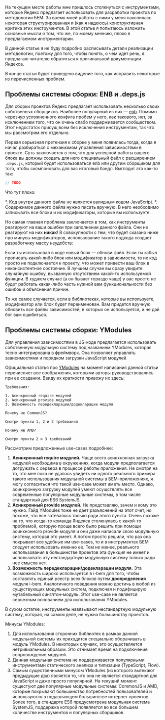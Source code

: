 
На текущем месте работы мне пришлось столкнуться с инструментами, которые Яндекс предлагает использовать для разработки проектов по методологии БЕМ. За время моей работы с ними у меня накопилась некоторая структурированная и (как я надеюсь) конструктивная критика этих инструментов. В этой статье я попытаюсь изложить основные мысли о том, что же, по моему мнению, плохо в предлагаемом инструментарии.

В данной статье я не буду подробно расписывать детали реализации методологии, поэтому для того, чтобы понять, о чем идет речь, я предлагаю читателю обратиться к оригинальной документации Яндекса.

В конце статьи будет приведено видение того, как исправить некоторые из перечисленных проблем.

## Проблемы системы сборки: ENB и .deps.js

Для сборки проектов Яндекс предлагает использовать несколько своих собственных сборщиков. Наиболее популярный из них — [enb](https://github.com/enb-make/enb). Помимо черезчур усложненного конфига пробем у него, как такового, нет, за исключением того, что он очень слабо поддерживается сообществом. Этот недостаток присущ всем без исключения инструментам, так что мы рассмотрим его отдельно.

Первая серьезная претензия к сборке у меня появилась тогда, когда я начал разбираться с механизмом управления зависимостями в проекте. Суть заключается в том, что для успешной работы вашего блока вы должны создать для него специальный файл с расширением `.deps.js`, который будет использоваться enb или другим сборщиком для того, чтобы скомпоновать для вас итоговый бандл. Выглядит это как-то так:

```js
// TODO
```

Что тут плохо:

*. Код внутри данного файла не является валидным кодом JavaScript.
*. Содержимое данного файла нужно писать вручную. В него необходимо записывать все блоки и их модификаторы, которые вы используете.

Но самая главная проблема заключается в том, как инструменты реагируют на ваши ошибки при заполнении данного файла. Они не реагируют на них **никак**! В совокупности с тем, что будет сказано ниже про минусы модификаторов, использование такого подхода создает разработчику массу неудобств:

Если ты использовал в коде новый блок — обнови файл. Если ты забыл прописать какой-либо блок или модификатор в зависимости, то их код просто не подключается к проекту, что может привести ваш блок в неконсистентное состояние. В лучшем случае вы сразу увидите случайную ошибку, вызванную отсутствием какой-то используемой функции. В худжем случае (а он бывает гораздо чаще) у вас просто не будет работать какая-либо часть нужной вам функциональности без ошибок и объяснения причин.

То же самое случается, если в библиотеках, которые вы используете, модификатор или блок будет переименован. Вам придется вручную обновить все файлы зависимостей, в которых он используется, и не дай бог вам ошибиться. 

## Проблемы системы сборки: YModules

Для управления зависимостями в JS-коде предлагается использовать собственную модульную систему под названием YModules, которая тесно интегрирована в фреймворк. Она позволяет управлять зависимостями и порядком загрузки JavaScript модулей. 

Официальная статья про [YModules](https://ru.bem.info/tools/bem/modules/) на момент написания данной статьи перечисляет все соображения, которыми авторы руководствовались при ее создании. Ввиду их краткости привожу их здесь:

```
Требования:

1. Асинхронный require модулей
2. Асинхронный provide модулей
3. Возможность передекларации/додекларации модуля

Почему не CommonJS?

Смотри пункты 1, 2 и 3 требований

Почему не AMD?

Смотри пункты 2 и 3 требований
```

Рассмотрим предложенные use-cases подробнее:

1. **Асинхронный require модулей.** Чаще всего асинхнонная загрузка модулей необходима в окружениях, когда модули предполагается догружать с сервера в процессе работы приложения. Не смотря на то, что мне пока не удалось увидеть ни одного реального примера такого использования модульной системы в БЕМ-приложениях, я могу согласиться что такой use-case может иметь место. Однако, асинхронную загрузку модулей умеют осущствлять все современные популярные модульные системы, в том числе стандартный для ES6 SystemJS.
2. **Асинхронный provide модулей.** Не представляю, зачем и кому это нужно. Гайд YModules тоже не дает разъяснений на этот счет, но похоже, что все затевалось только ради этого пункта. Очень похоже на то, что когда-то команда Яндекса столкнулась с какой-то проблемой, которую проще всего было решить при помощи асинхнонного provide модуля и они даже написали свою модульную систему, которая это умеет. А потом просто решили, что раз она покрывает все удобные им use-cases, то и в инструментах БЕМ следует использовать именно ее. Тем не менее, реального использования в большинстве проектов эта функция не имеет и использовать эту нестандартную модульную систему только ради нее смысла нет.
3. **Возможность передекларации/додекларации модуля.** Эта возможность широко используется в i-bem для того, чтобы составлять единый реестр всех блоков путем **доопределения** модуля i-bem. Аналогичного поведения можно достичь в любой из сущуствующих модульных систем, подключая и подифицирую мутабельный синглтон-модуль. Этот use-case не является серьезным основанием для использования YModules.

В сухом остатке, инструменты навязывают нестандартную модульную систему, которая, на самом деле, не нужна большинству проектов.

Минусы YModules:

1. Для использования сторонних библиотек в рамках данной модульной системы их приходится специально оборачивать в модуль YModules. В некоторых случаях, это осуществляется нетривиальным образом. Это отнимает время на подключение сопровождение модулей.
2. Данная модульная система не поддерживается популярными инструментами статического анализа и типизации (TypeScript, Flow).
3. Самым существенными минусом YModules (из которого вытекают предыдущие два) является то, что она не является стандартной для JavaScript и даже просто популярной. На текущий момент сущестуют две популярные модульные системы: CommonJS и AMD, которые покрывают большинство потребностей пользователей и используются в подавляющем большинстве интернет проектов. Более того, в  стандарте ES6 предусмотрена модульная система SystemJS, поддержка которой появляется во все большем количестве инструментов и популярных сборщиков.
















